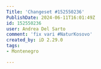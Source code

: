 ```yaml
---
Title: 'Changeset #152550236'
PublishDate: 2024-06-11T16:01:49Z
id: 152550236
user: Andrea Del Sarto
comment: 'fix vari #NaturKosovo'
created_by: iD 2.29.0
tags:
- Montenegro

---
```


